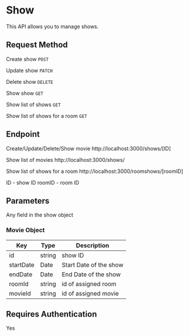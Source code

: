 # Show
This API allows you to manage shows.

## Request Method
Create show `POST`

Update show `PATCH`

Delete show `DELETE`

Show show `GET`

Show list of shows `GET`

Show list of shows for a room `GET`

## Endpoint
Create/Update/Delete/Show movie http://localhost:3000/shows/[ID]

Show list of movies http://localhost:3000/shows/

Show list of shows for a room http://localhost:3000/roomshows/[roomID]

ID - show ID
roomID - room ID

## Parameters

Any field in the show object
### Movie Object

Key | Type | Description
----|------|------------
id | string | show ID
startDate | Date | Start Date of the show
endDate | Date | End Date of the show
roomId | string | id of assigned room
movieId | string | id of assigned movie

## Requires Authentication
Yes